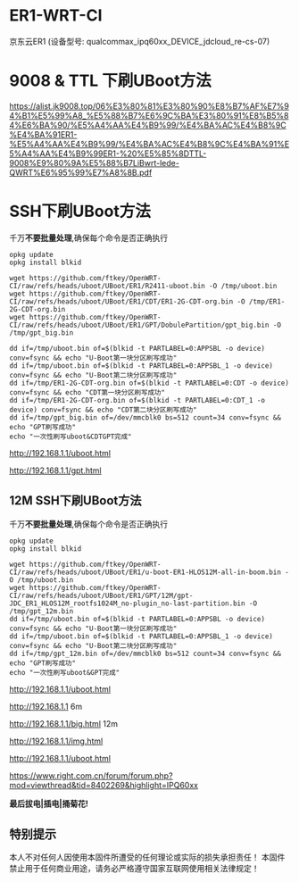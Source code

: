 # ER1-WRT-CI
京东云ER1 (设备型号: qualcommax_ipq60xx_DEVICE_jdcloud_re-cs-07)


# 9008 & TTL 下刷UBoot方法

<https://alist.jk9008.top/06%E3%80%81%E3%80%90%E8%B7%AF%E7%94%B1%E5%99%A8_%E5%88%B7%E6%9C%BA%E3%80%91%E8%B5%84%E6%BA%90/%E5%A4%AA%E4%B9%99/%E4%BA%AC%E4%B8%9C%E4%BA%91ER1-%E5%A4%AA%E4%B9%99/%E4%BA%AC%E4%B8%9C%E4%BA%91%E5%A4%AA%E4%B9%99ER1-%20%E5%85%8DTTL-9008%E9%80%9A%E5%88%B7LiBwrt-lede-QWRT%E6%95%99%E7%A8%8B.pdf>


# SSH下刷UBoot方法

千万**不要批量处理**,确保每个命令是否正确执行

    opkg update
    opkg install blkid
    
    wget https://github.com/ftkey/OpenWRT-CI/raw/refs/heads/uboot/UBoot/ER1/R2411-uboot.bin -O /tmp/uboot.bin
    wget https://github.com/ftkey/OpenWRT-CI/raw/refs/heads/uboot/UBoot/ER1/CDT/ER1-2G-CDT-org.bin -O /tmp/ER1-2G-CDT-org.bin
    wget https://github.com/ftkey/OpenWRT-CI/raw/refs/heads/uboot/UBoot/ER1/GPT/DobulePartition/gpt_big.bin -O /tmp/gpt_big.bin

    dd if=/tmp/uboot.bin of=$(blkid -t PARTLABEL=0:APPSBL -o device) conv=fsync && echo "U-Boot第一块分区刷写成功"
    dd if=/tmp/uboot.bin of=$(blkid -t PARTLABEL=0:APPSBL_1 -o device) conv=fsync && echo "U-Boot第二块分区刷写成功"
    dd if=/tmp/ER1-2G-CDT-org.bin of=$(blkid -t PARTLABEL=0:CDT -o device) conv=fsync && echo "CDT第一块分区刷写成功"
    dd if=/tmp/ER1-2G-CDT-org.bin of=$(blkid -t PARTLABEL=0:CDT_1 -o device) conv=fsync && echo "CDT第二块分区刷写成功"
    dd if=/tmp/gpt_big.bin of=/dev/mmcblk0 bs=512 count=34 conv=fsync && echo "GPT刷写成功"
    echo "一次性刷写uboot&CDTGPT完成"

<http://192.168.1.1/uboot.html>

<http://192.168.1.1/gpt.html>

## 12M SSH下刷UBoot方法
千万**不要批量处理**,确保每个命令是否正确执行

    opkg update
    opkg install blkid
    
    wget https://github.com/ftkey/OpenWRT-CI/raw/refs/heads/uboot/UBoot/ER1/u-boot-ER1-HLOS12M-all-in-boom.bin -O /tmp/uboot.bin
    wget https://github.com/ftkey/OpenWRT-CI/raw/refs/heads/uboot/UBoot/ER1/GPT/12M/gpt-JDC_ER1_HLOS12M_rootfs1024M_no-plugin_no-last-partition.bin -O /tmp/gpt_12m.bin
    dd if=/tmp/uboot.bin of=$(blkid -t PARTLABEL=0:APPSBL -o device) conv=fsync && echo "U-Boot第一块分区刷写成功"
    dd if=/tmp/uboot.bin of=$(blkid -t PARTLABEL=0:APPSBL_1 -o device) conv=fsync && echo "U-Boot第二块分区刷写成功"
    dd if=/tmp/gpt_12m.bin of=/dev/mmcblk0 bs=512 count=34 conv=fsync && echo "GPT刷写成功"
    echo "一次性刷写uboot&GPT完成"

<http://192.168.1.1/uboot.html>

<http://192.168.1.1> 6m

<http://192.168.1.1/big.html> 12m

<http://192.168.1.1/img.html>

<http://192.168.1.1/uboot.html>

https://www.right.com.cn/forum/forum.php?mod=viewthread&tid=8402269&highlight=IPQ60xx

**最后拔电|插电|捅菊花!**


## 特别提示
本人不对任何人因使用本固件所遭受的任何理论或实际的损失承担责任！
本固件禁止用于任何商业用途，请务必严格遵守国家互联网使用相关法律规定！


